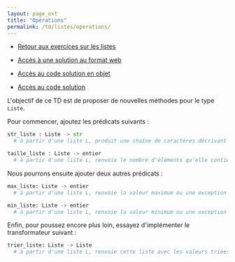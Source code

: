 ```yaml
---
layout: page_ext
title: "Opérations"
permalink: /td/listes/operations/
---
```


- [Retour aux exercices sur les listes](../)

- [Accès à une solution au format web](./td_operations.solutions.md)
- [Accès au code solution en objet](./solution_liste_operations.py)
- [Accès au code solution](./solution_liste_operations_objet.py)

L'objectif de ce TD est de proposer de nouvelles méthodes pour le type `Liste`.

Pour commencer, ajoutez les prédicats suivants :

```python
str_liste : Liste -> str
  # à partir d'une liste L, produit une chaîne de caractères décrivant L

taille_liste : Liste -> entier
  # à partir d'une liste L, renvoie le nombre d'éléments qu'elle contient
```

Nous pourrons ensuite ajouter deux autres prédicats :

```python
max_liste: Liste -> entier
  # à partir d'une liste L, renvoie la valeur maximum ou une exception si L est vide

min_liste: Liste -> entier
  # à partir d'une liste L, renvoie la valeur minimum ou une exception si L est vide
```

Enfin, pour poussez encore plus loin, essayez d'implémenter le transformateur suivant :

```python
trier_liste: Liste -> Liste
  # à partir d'une liste L, renvoie cette liste avec les valeurs triées (tri au choix)
```
